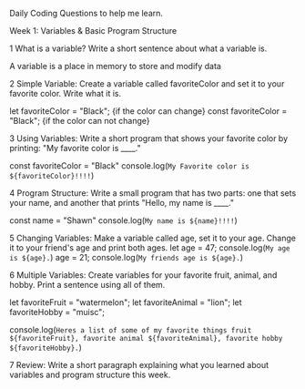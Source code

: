 Daily Coding Questions to help me learn.


Week 1: Variables & Basic Program Structure


1 What is a variable? Write a short sentence about what a variable is. 

A variable is a place in memory to store and modify data 

2 Simple Variable: Create a variable called favoriteColor and set it to your favorite color. Write what it is.

let favoriteColor = "Black";      {if the color can change}
const favoriteColor = "Black";     {if the color can not change}


3 Using Variables: Write a short program that shows your favorite color by printing: "My favorite color is ____."

const favoriteColor = "Black"
console.log(`My Favorite color is ${favoriteColor}!!!!`)

4 Program Structure: Write a small program that has two parts: one that sets your name, and another that prints "Hello, my name is ____."

const name = "Shawn"
console.log(`My name is ${name}!!!!`)



5 Changing Variables: Make a variable called age, set it to your age. Change it to your friend's age and print both ages.
let age = 47;
console.log(`My age is ${age}.`)
age = 21;
console.log(`My friends age is ${age}.`)

6 Multiple Variables: Create variables for your favorite fruit, animal, and hobby. Print a sentence using all of them.

let favoriteFruit = "watermelon";
let favoriteAnimal = "lion";
let favoriteHobby = "muisc";

console.log(`Heres a list of some of my favorite things fruit ${favoriteFruit}, favorite animal ${favoriteAnimal}, favorite hobby ${favoriteHobby}.`)

7 Review: Write a short paragraph explaining what you learned about variables and program structure this week.
